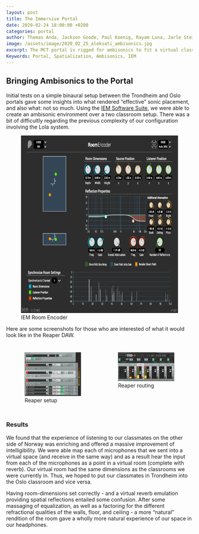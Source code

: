 ```yaml
---
layout: post
title: The Immersive Portal
date: 2020-02-24 18:00:00 +0200
categories: portal
author: Thomas Anda, Jackson Goode, Paul Koenig, Rayam Luna, Jarle Steinhovden, Aleksander Tidemann, Gaute Wardenær, Ulrik Halmøy, Tom Ignatius, Thibault Jaccard, Simon Sandvik
image: /assets/image/2020_02_25_aleksati_ambisonics.jpg
excerpt: The MCT portal is rigged for ambisonics to fit a virtual classroom in a classroom
Keywords: Portal, Spatialization, Ambisonics, IEM
---
```


## Bringing Ambisonics to the Portal

Initial tests on a simple binaural setup between the Trondheim and Oslo portals gave some insights into what rendered “effective” sonic placement, and also what: not so much. Using the [IEM Software Suite](https://plugins.iem.at/), we were able to create an ambisonic environment over a two classroom setup. There was a bit of difficultly regarding the previous complexity of our configuration involving the Lola system.

<figure>
    <img src="/assets/image/2020_02_25_aleksati_room_encoder.png" width="640" height="480">
    <figcaption>IEM Room Encoder</figcaption>
</figure>

Here are some screenshots for those who are interested of what it would look like in the Reaper DAW.
<div class="row" style="display:flex">
    <div class="column" style="flex:33.3%; padding:10px">
        <figure>
            <img src="/assets/image/2020_02_25_aleksati_reaper_setup.png" style="width:100%">
            <figcaption>Reaper setup</figcaption>
        </figure>
    </div>
    <div class="column" style="flex:33.3%; padding:10px">
        <figure>
            <img src="/assets/image/2020_02_25_aleksati_reaper_routing.png" style="width:100%">
            <figcaption>Reaper routing</figcaption>
        </figure>
    </div>
</div>

### Results

We found that the experience of listening to our classmates on the other side of Norway was enriching and offered a massive improvement of intelligibility. We were able map each of microphones that we sent into a virtual space (and receive in the same way) and as a result hear the input from each of the microphones as a point in a virtual room (complete with reverb). Our virtual room had the same dimensions as the classrooms we were currently in. Thus, we hoped to put our classmates in Trondheim into the Oslo classroom and vice versa.

Having room-dimensions set correctly - and a virtual reverb emulation providing spatial reflections entailed some confusion. After some massaging of equalization, as well as a factoring for the different refractional qualities of the walls, floor, and ceiling - a more “natural” rendition of the room gave a wholly more natural experience of our space in our headphones.
